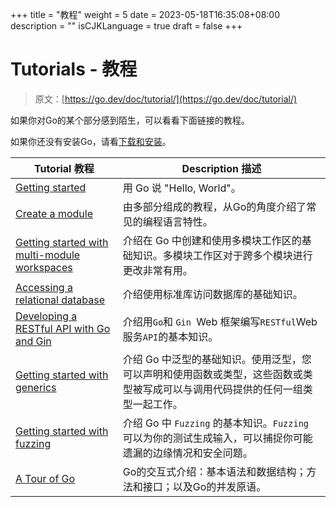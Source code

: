 +++
title = "教程"
weight = 5
date = 2023-05-18T16:35:08+08:00
description = ""
isCJKLanguage = true
draft = false
+++
# Tutorials - 教程

> 原文：[https://go.dev/doc/tutorial/](https://go.dev/doc/tutorial/)

如果你对Go的某个部分感到陌生，可以看看下面链接的教程。

如果你还没有安装Go，请看[下载和安装](../InstallingGo)。

| Tutorial **教程**                                            | Description **描述**                                         |
| ------------------------------------------------------------ | ------------------------------------------------------------ |
| [Getting started](../TutorialGetStartedWithGo)               | 用 Go 说 "Hello, World"。                                    |
| [Create a module](../TutorialCreateAGoModule)                | 由多部分组成的教程，从Go的角度介绍了常见的编程语言特性。     |
| [Getting started with multi-module workspaces](../TutorialGettingStartedWithMulti-moduleWorkspaces) | 介绍在 Go 中创建和使用多模块工作区的基础知识。多模块工作区对于跨多个模块进行更改非常有用。 |
| [Accessing a relational database](../TutorialAccessingArelationalDatabase) | 介绍使用标准库访问数据库的基础知识。                         |
| [Developing a RESTful API with Go and Gin](../TutorialDevelopingARESTfulAPIWithGoAndGin) | 介绍用`Go`和 `Gin `Web 框架编写`RESTful`Web服务`API`的基本知识。 |
| [Getting started with generics](../TutorialGettingStartedWithGenerics) | 介绍 Go 中泛型的基础知识。使用泛型，您可以声明和使用函数或类型，这些函数或类型被写成可以与调用代码提供的任何一组类型一起工作。 |
| [Getting started with fuzzing](../TutorialGettingStartedWithFuzzing) | 介绍 Go 中 `Fuzzing` 的基本知识。`Fuzzing` 可以为你的测试生成输入，可以捕捉你可能遗漏的边缘情况和安全问题。 |
| [A Tour of Go](../../GoTour/UsingTheTour/welcome)            | Go的交互式介绍：基本语法和数据结构；方法和接口；以及Go的并发原语。 |